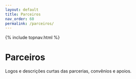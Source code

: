 ```yaml
---
layout: default
title: Parceiros
nav_order: 60
permalink: /parceiros/
---
```


{% include topnav.html %}

# Parceiros
Logos e descrições curtas das parcerias, convênios e apoios.
